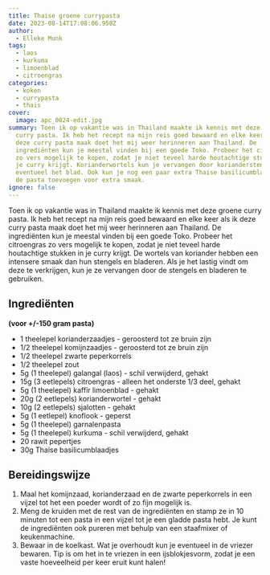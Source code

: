 ```yaml
---
title: Thaise groene currypasta
date: 2023-08-14T17:08:06.958Z
author:
  - Elleke Munk
tags:
  - laos
  - kurkuma
  - limoenblad
  - citroengras
categories:
  - koken
  - currypasta
  - thais
cover:
  image: apc_0024-edit.jpg
summary: Toen ik op vakantie was in Thailand maakte ik kennis met deze groene
  curry pasta. Ik heb het recept na mijn reis goed bewaard en elke keer als ik
  deze curry pasta maak doet het mij weer herinneren aan Thailand. De
  ingrediënten kun je meestal vinden bij een goede Toko. Probeer het citroengras
  zo vers mogelijk te kopen, zodat je niet teveel harde houtachtige stukken in
  je curry krijgt. Korianderwortels kun je vervangen door korianderstengels en
  eventueel het blad. Ook kun je nog een paar extra Thaise basilicumblaadjes aan
  de pasta toevoegen voor extra smaak.
ignore: false
---
```

Toen ik op vakantie was in Thailand maakte ik kennis met deze groene curry pasta. Ik heb het recept na mijn reis goed bewaard en elke keer als ik deze curry pasta maak doet het mij weer herinneren aan Thailand. De ingrediënten kun je meestal vinden bij een goede Toko. Probeer het citroengras zo vers mogelijk te kopen, zodat je niet teveel harde houtachtige stukken in je curry krijgt. De wortels van koriander hebben een intensere smaak dan hun stengels en bladeren. Als je het lastig vindt om deze te verkrijgen, kun je ze vervangen door de stengels en bladeren te gebruiken.
## Ingrediënten

**(voor +/-150 gram pasta)**

- 1 theelepel korianderzaadjes - geroosterd tot ze bruin zijn
- 1/2 theelepel komijnzaadjes - geroosterd tot ze bruin zijn
- 1/2 theelepel zwarte peperkorrels
- 1/2 theelepel zout
- 5g (1 theelepel) galangal (laos) - schil verwijderd, gehakt
- 15g (3 eetlepels) citroengras - alleen het onderste 1/3 deel, gehakt
- 5g (1 theelepel) kaffir limoenblad - gehakt
- 20g (2 eetlepels) korianderwortel - gehakt
- 10g (2 eetlepels) sjalotten - gehakt
- 5g (1 eetlepel) knoflook - geperst
- 5g (1 theelepel) garnalenpasta
- 5g (1 theelepel) kurkuma - schil verwijderd, gehakt
- 20 rawit pepertjes
- 30g Thaise basilicumblaadjes

## Bereidingswijze

1. Maal het komijnzaad, korianderzaad en de zwarte peperkorrels in een vijzel tot het een poeder wordt of zo fijn mogelijk is.
2. Meng de kruiden met de rest van de ingrediënten en stamp ze in 10 minuten tot een pasta in een vijzel tot je een gladde pasta hebt. Je kunt de ingrediënten ook pureren met behulp van een staafmixer of keukenmachine. 
3. Bewaar in de koelkast. Wat je overhoudt kun je eventueel in de vriezer bewaren.  Tip is om het in te vriezen in een ijsblokjesvorm, zodat je een vaste hoeveelheid per keer eruit kunt halen!
